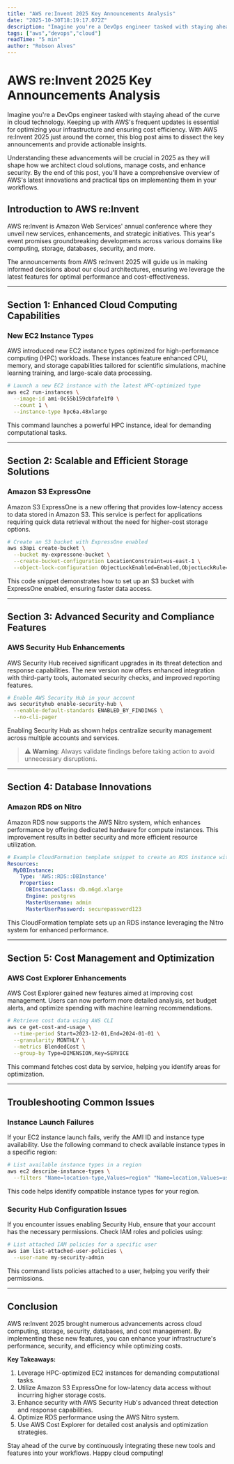 ```yaml
---
title: "AWS re:Invent 2025 Key Announcements Analysis"
date: "2025-10-30T18:19:17.072Z"
description: "Imagine you're a DevOps engineer tasked with staying ahead of the curve in cloud technology. Keeping up with AWS's frequent updates is essential for optimi..."
tags: ["aws","devops","cloud"]
readTime: "5 min"
author: "Robson Alves"
---
```

# AWS re:Invent 2025 Key Announcements Analysis

Imagine you're a DevOps engineer tasked with staying ahead of the curve in cloud technology. Keeping up with AWS's frequent updates is essential for optimizing your infrastructure and ensuring cost efficiency. With AWS re:Invent 2025 just around the corner, this blog post aims to dissect the key announcements and provide actionable insights.

Understanding these advancements will be crucial in 2025 as they will shape how we architect cloud solutions, manage costs, and enhance security. By the end of this post, you'll have a comprehensive overview of AWS's latest innovations and practical tips on implementing them in your workflows.

## Introduction to AWS re:Invent

AWS re:Invent is Amazon Web Services' annual conference where they unveil new services, enhancements, and strategic initiatives. This year's event promises groundbreaking developments across various domains like computing, storage, databases, security, and more.

The announcements from AWS re:Invent 2025 will guide us in making informed decisions about our cloud architectures, ensuring we leverage the latest features for optimal performance and cost-effectiveness.

---

## Section 1: Enhanced Cloud Computing Capabilities

### New EC2 Instance Types

AWS introduced new EC2 instance types optimized for high-performance computing (HPC) workloads. These instances feature enhanced CPU, memory, and storage capabilities tailored for scientific simulations, machine learning training, and large-scale data processing.

```bash
# Launch a new EC2 instance with the latest HPC-optimized type
aws ec2 run-instances \
  --image-id ami-0c55b159cbfafe1f0 \
  --count 1 \
  --instance-type hpc6a.48xlarge
```

This command launches a powerful HPC instance, ideal for demanding computational tasks.

---

## Section 2: Scalable and Efficient Storage Solutions

### Amazon S3 ExpressOne

Amazon S3 ExpressOne is a new offering that provides low-latency access to data stored in Amazon S3. This service is perfect for applications requiring quick data retrieval without the need for higher-cost storage options.

```bash
# Create an S3 bucket with ExpressOne enabled
aws s3api create-bucket \
  --bucket my-expressone-bucket \
  --create-bucket-configuration LocationConstraint=us-east-1 \
  --object-lock-configuration ObjectLockEnabled=Enabled,ObjectLockRule={DefaultRetention={Mode=GOVERNANCE,Days=30}}
```

This code snippet demonstrates how to set up an S3 bucket with ExpressOne enabled, ensuring faster data access.

---

## Section 3: Advanced Security and Compliance Features

### AWS Security Hub Enhancements

AWS Security Hub received significant upgrades in its threat detection and response capabilities. The new version now offers enhanced integration with third-party tools, automated security checks, and improved reporting features.

```bash
# Enable AWS Security Hub in your account
aws securityhub enable-security-hub \
  --enable-default-standards ENABLED_BY_FINDINGS \
  --no-cli-pager
```

Enabling Security Hub as shown helps centralize security management across multiple accounts and services.

> ⚠️ **Warning**: Always validate findings before taking action to avoid unnecessary disruptions.

---

## Section 4: Database Innovations

### Amazon RDS on Nitro

Amazon RDS now supports the AWS Nitro system, which enhances performance by offering dedicated hardware for compute instances. This improvement results in better security and more efficient resource utilization.

```yaml
# Example CloudFormation template snippet to create an RDS instance with Nitro support
Resources:
  MyDBInstance:
    Type: 'AWS::RDS::DBInstance'
    Properties:
      DBInstanceClass: db.m6gd.xlarge
      Engine: postgres
      MasterUsername: admin
      MasterUserPassword: securepassword123
```

This CloudFormation template sets up an RDS instance leveraging the Nitro system for enhanced performance.

---

## Section 5: Cost Management and Optimization

### AWS Cost Explorer Enhancements

AWS Cost Explorer gained new features aimed at improving cost management. Users can now perform more detailed analysis, set budget alerts, and optimize spending with machine learning recommendations.

```bash
# Retrieve cost data using AWS CLI
aws ce get-cost-and-usage \
  --time-period Start=2023-12-01,End=2024-01-01 \
  --granularity MONTHLY \
  --metrics BlendedCost \
  --group-by Type=DIMENSION,Key=SERVICE
```

This command fetches cost data by service, helping you identify areas for optimization.

---

## Troubleshooting Common Issues

### Instance Launch Failures

If your EC2 instance launch fails, verify the AMI ID and instance type availability. Use the following command to check available instance types in a specific region:

```bash
# List available instance types in a region
aws ec2 describe-instance-types \
  --filters "Name=location-type,Values=region" "Name=location,Values=us-east-1"
```

This code helps identify compatible instance types for your region.

### Security Hub Configuration Issues

If you encounter issues enabling Security Hub, ensure that your account has the necessary permissions. Check IAM roles and policies using:

```bash
# List attached IAM policies for a specific user
aws iam list-attached-user-policies \
  --user-name my-security-admin
```

This command lists policies attached to a user, helping you verify their permissions.

---

## Conclusion

AWS re:Invent 2025 brought numerous advancements across cloud computing, storage, security, databases, and cost management. By implementing these new features, you can enhance your infrastructure's performance, security, and efficiency while optimizing costs.

**Key Takeaways:**

1. Leverage HPC-optimized EC2 instances for demanding computational tasks.
2. Utilize Amazon S3 ExpressOne for low-latency data access without incurring higher storage costs.
3. Enhance security with AWS Security Hub's advanced threat detection and response capabilities.
4. Optimize RDS performance using the AWS Nitro system.
5. Use AWS Cost Explorer for detailed cost analysis and optimization strategies.

Stay ahead of the curve by continuously integrating these new tools and features into your workflows. Happy cloud computing!